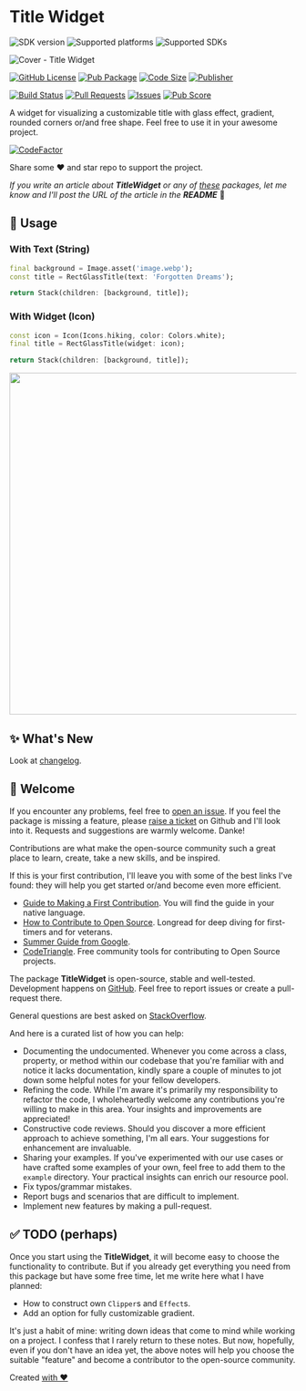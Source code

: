 # Title Widget

![SDK version](https://badgen.net/pub/sdk-version/title_widget?style=for-the-badge)
![Supported platforms](https://badgen.net/pub/flutter-platform/title_widget?style=for-the-badge)
![Supported SDKs](https://badgen.net/pub/dart-platform/title_widget?style=for-the-badge)

![Cover - Title Widget](https://raw.githubusercontent.com/signmotion/title_widget/master/images/cover.webp)

[![GitHub License](https://img.shields.io/badge/license-MIT-blue.svg?style=for-the-badge)](https://opensource.org/licenses/MIT)
[![Pub Package](https://img.shields.io/pub/v/title_widget.svg?logo=dart&logoColor=00b9fc&color=blue&style=for-the-badge)](https://pub.dartlang.org/packages/title_widget)
[![Code Size](https://img.shields.io/github/languages/code-size/signmotion/title_widget?logo=github&logoColor=white&style=for-the-badge)](https://github.com/signmotion/title_widget)
[![Publisher](https://img.shields.io/pub/publisher/title_widget?style=for-the-badge)](https://pub.dev/publishers/syrokomskyi.com)

[![Build Status](https://img.shields.io/github/actions/workflow/status/signmotion/title_widget/flutter-ci.yml?logo=github-actions&logoColor=white&style=for-the-badge)](https://github.com/signmotion/title_widget/actions)
[![Pull Requests](https://img.shields.io/github/issues-pr/signmotion/title_widget?logo=github&logoColor=white&style=for-the-badge)](https://github.com/signmotion/title_widget/pulls)
[![Issues](https://img.shields.io/github/issues/signmotion/title_widget?logo=github&logoColor=white&style=for-the-badge)](https://github.com/signmotion/title_widget/issues)
[![Pub Score](https://img.shields.io/pub/points/title_widget?logo=dart&logoColor=00b9fc&style=for-the-badge)](https://pub.dev/packages/title_widget/score)

A widget for visualizing a customizable title with glass effect, gradient, rounded corners or/and free shape.
Feel free to use it in your awesome project.

[![CodeFactor](https://codefactor.io/repository/github/signmotion/title_widget/badge?style=for-the-badge)](https://codefactor.io/repository/github/signmotion/title_widget)

Share some ❤️ and star repo to support the project.

_If you write an article about **TitleWidget** or any of [these](https://pub.dev/packages?q=publisher%3Asyrokomskyi.com&sort=updated) packages, let me know and I'll post the URL of the article in the **README**_ 🤝

## 🚀 Usage

### With Text (String)

```dart
final background = Image.asset('image.webp');
const title = RectGlassTitle(text: 'Forgotten Dreams');

return Stack(children: [background, title]);
```

### With Widget (Icon)

```dart
const icon = Icon(Icons.hiking, color: Colors.white);
final title = RectGlassTitle(widget: icon);

return Stack(children: [background, title]);
```

[<img src="https://raw.githubusercontent.com/signmotion/title_widget/master/images/screenshots/1.gif" width="600"/>](https://raw.githubusercontent.com/signmotion/title_widget/master/images/screenshots/1.gif)

## ✨ What's New

Look at [changelog](https://pub.dev/packages/title_widget/changelog).

## 👋 Welcome

If you encounter any problems, feel free to [open an issue](https://github.com/signmotion/title_widget/issues). If you feel the package is missing a feature, please [raise a ticket](https://github.com/signmotion/title_widget/issues) on Github and I'll look into it. Requests and suggestions are warmly welcome. Danke!

Contributions are what make the open-source community such a great place to learn, create, take a new skills, and be inspired.

If this is your first contribution, I'll leave you with some of the best links I've found: they will help you get started or/and become even more efficient.

- [Guide to Making a First Contribution](https://github.com/firstcontributions/first-contributions). You will find the guide in your native language.
- [How to Contribute to Open Source](https://opensource.guide/how-to-contribute). Longread for deep diving for first-timers and for veterans.
- [Summer Guide from Google](https://youtu.be/qGTQ7dEZXZc).
- [CodeTriangle](https://codetriage.com). Free community tools for contributing to Open Source projects.

The package **TitleWidget** is open-source, stable and well-tested. Development happens on
[GitHub](https://github.com/signmotion/title_widget). Feel free to report issues
or create a pull-request there.

General questions are best asked on
[StackOverflow](https://stackoverflow.com/questions/tagged/title_widget).

And here is a curated list of how you can help:

- Documenting the undocumented. Whenever you come across a class, property, or method within our codebase that you're familiar with and notice it lacks documentation, kindly spare a couple of minutes to jot down some helpful notes for your fellow developers.
- Refining the code. While I'm aware it's primarily my responsibility to refactor the code, I wholeheartedly welcome any contributions you're willing to make in this area. Your insights and improvements are appreciated!
- Constructive code reviews. Should you discover a more efficient approach to achieve something, I'm all ears. Your suggestions for enhancement are invaluable.
- Sharing your examples. If you've experimented with our use cases or have crafted some examples of your own, feel free to add them to the `example` directory. Your practical insights can enrich our resource pool.
- Fix typos/grammar mistakes.
- Report bugs and scenarios that are difficult to implement.
- Implement new features by making a pull-request.

## ✅ TODO (perhaps)

Once you start using the **TitleWidget**, it will become easy to choose the functionality to contribute. But if you already get everything you need from this package but have some free time, let me write here what I have planned:

- How to construct own `Clipper`s and `Effect`s.
- Add an option for fully customizable gradient.

It's just a habit of mine: writing down ideas that come to mind while working on a project. I confess that I rarely return to these notes. But now, hopefully, even if you don't have an idea yet, the above notes will help you choose the suitable "feature" and become a contributor to the open-source community.

Created [with ❤️](https://syrokomskyi.com)
